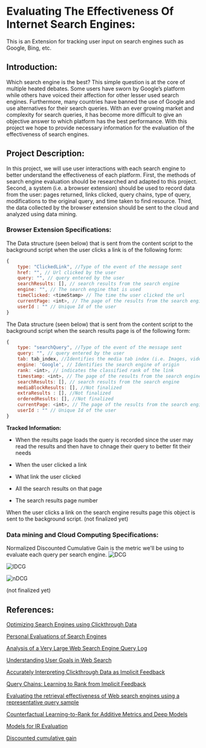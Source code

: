 # Evaluating The Effectiveness Of Internet Search Engines:

This is an Extension for tracking user input on search engines such as Google, Bing, etc.

## Introduction:

Which search engine is the best? This simple question is at the core of multiple heated debates. Some users have sworn by Google’s platform while others have voiced their affection for other lesser used search engines. Furthermore, many countries have banned the use of Google and use alternatives for their search queries. With an ever growing market and complexity for search queries, it has become more difficult to give an objective answer to which platform has the best performance. With this project we hope to provide necessary information for the evaluation of the effectiveness of search engines.

## Project Description:

In this project, we will use user interactions with each search engine to better understand the effectiveness of each platform. First, the methods of search engine evaluation should be researched and adapted to this project. Second, a system (i.e. a browser extension) should be used to record data from the user: pages returned, links clicked, query chains, type of query, modifications to the original query, and  time taken to find resource. Third, the data collected by the browser extension should be sent to the cloud and analyzed using data mining. 

### Browser Extension Specifications:

The Data structure (seen below) that is sent from the content script to the background script when the user clicks a link is of the following form:
```javascript
{
    type: "ClickedLink", //Type of the event of the message sent
    href: "", // Url clicked by the user
    query: "", // query entered by the user
    searchResults: [], // search results from the search engine
    engine: "", // The search engine that is used
    timeClicked: <timeStamp> // The time thw user clicked the url
    currentPage: <int>, // The page of the results from the search engine
    userId : "" // Unique Id of the user
}
```
The Data structure (seen below) that is sent from the content script to the background script when the search results page is of the following form:
```javascript
{
    type: "searchQuery", //Type of the event of the message sent
    query: "", // query entered by the user
    tab: tab_index, //Identifies the media tab index (i.e. Images, video, news, all)
    engine: 'Google', // Identifies the search engine of origin
    rank: <int>, // indicates the classified rank of the link
    timestamp: <int>, // The page of the results from the search engine
    searchResults: [], // search results from the search engine
    mediaBlockResults: [], //Not finalized
    extraResults : [], //Not finalized
    orderedResults: [], //Not finalized
    currentPage: <int>, // The page of the results from the search engine
    userId : "" // Unique Id of the user
}
```
**Tracked Information:**
<ul>
    <li>
        <p>When the results page loads the query is recorded since the user may read the results and then have to chnage their query to better fit their needs</p>
    </li>
    <li>
        <p>When the user clicked a link</p>
    </li>
     <li>
        <p>What link the user clicked</p>
    </li>
     <li>
        <p>All the search results on that page</p>
    </li>
     <li>
        <p>The search results page number</p>
    </li>
</ul>

When the user clicks a link on the search engine results page this object is sent to the background script.
(not finalized yet)

### Data mining and Cloud Computing Specifications:

Normalized Discounted Cumulative Gain is the metric we'll be using to evaluate each query per search engine.
![DCG](https://wikimedia.org/api/rest_v1/media/math/render/svg/3efe45491d555db398ed663107460f81d6ecaf1e)

![IDCG](https://wikimedia.org/api/rest_v1/media/math/render/svg/0dfdd91ad2b2e59fce87ed6d6e5fa8ddd2678a7b)

![nDCG](https://wikimedia.org/api/rest_v1/media/math/render/svg/b3510c9c5cf42ee8820d65335675cada51b40736)

(not finalized yet)

## References:

[Optimizing Search Engines using Clickthrough Data](https://www.cs.cornell.edu/people/tj/publications/joachims_02c.pdf)

[Personal Evaluations of Search Engines](https://www.cs.uic.edu/~liub/searchEval/SearchEngineEvaluation.htm)

[Analysis of a Very Large Web Search Engine Query Log](http://citeseerx.ist.psu.edu/viewdoc/download?doi=10.1.1.83.8477&rep=rep1&type=pdf)

[Understanding User Goals in Web Search](http://www.ambuehler.ethz.ch/CDstore/www2004/docs/1p13.pdf)

[Accurately Interpreting Clickthrough Data as Implicit Feedback](https://www.cs.cornell.edu/people/tj/publications/joachims_etal_05a.pdf)

[Query Chains: Learning to Rank from Implicit Feedback](https://www.cs.cornell.edu/people/tj/publications/radlinski_joachims_05a.pdf)

[Evaluating the retrieval effectiveness of Web search engines using a representative query sample](https://pdfs.semanticscholar.org/0d2e/113b190000807799d4cd623231aca816809b.pdf)

[Counterfactual Learning-to-Rank for Additive Metrics and Deep Models](https://arxiv.org/pdf/1805.00065.pdf)

[Models for IR Evaluation](https://people.cs.umass.edu/~jpjiang/cs646/13_eval2.pdf)

[Discounted cumulative gain](https://en.wikipedia.org/wiki/Discounted_cumulative_gain)
